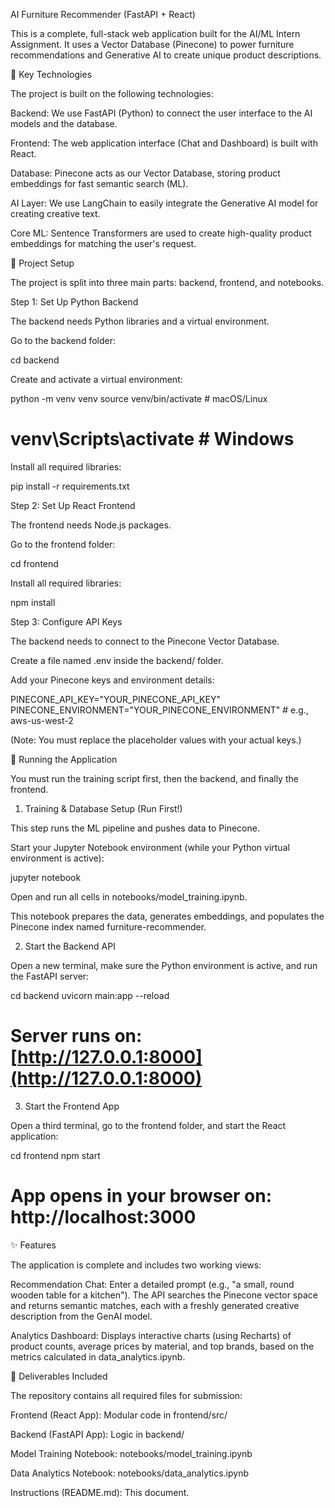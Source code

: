 AI Furniture Recommender (FastAPI + React)

This is a complete, full-stack web application built for the AI/ML Intern Assignment. It uses a Vector Database (Pinecone) to power furniture recommendations and Generative AI to create unique product descriptions.

🔑 Key Technologies

The project is built on the following technologies:

Backend: We use FastAPI (Python) to connect the user interface to the AI models and the database.

Frontend: The web application interface (Chat and Dashboard) is built with React.

Database: Pinecone acts as our Vector Database, storing product embeddings for fast semantic search (ML).

AI Layer: We use LangChain to easily integrate the Generative AI model for creating creative text.

Core ML: Sentence Transformers are used to create high-quality product embeddings for matching the user's request.

📁 Project Setup

The project is split into three main parts: backend, frontend, and notebooks.

Step 1: Set Up Python Backend

The backend needs Python libraries and a virtual environment.

Go to the backend folder:

cd backend



Create and activate a virtual environment:

python -m venv venv
source venv/bin/activate  # macOS/Linux
# venv\Scripts\activate   # Windows



Install all required libraries:

pip install -r requirements.txt



Step 2: Set Up React Frontend

The frontend needs Node.js packages.

Go to the frontend folder:

cd frontend



Install all required libraries:

npm install



Step 3: Configure API Keys

The backend needs to connect to the Pinecone Vector Database.

Create a file named .env inside the backend/ folder.

Add your Pinecone keys and environment details:

PINECONE_API_KEY="YOUR_PINECONE_API_KEY"
PINECONE_ENVIRONMENT="YOUR_PINECONE_ENVIRONMENT" # e.g., aws-us-west-2



(Note: You must replace the placeholder values with your actual keys.)

🚀 Running the Application

You must run the training script first, then the backend, and finally the frontend.

1. Training & Database Setup (Run First!)

This step runs the ML pipeline and pushes data to Pinecone.

Start your Jupyter Notebook environment (while your Python virtual environment is active):

jupyter notebook



Open and run all cells in notebooks/model_training.ipynb.

This notebook prepares the data, generates embeddings, and populates the Pinecone index named furniture-recommender.

2. Start the Backend API

Open a new terminal, make sure the Python environment is active, and run the FastAPI server:

cd backend
uvicorn main:app --reload
# Server runs on: [http://127.0.0.1:8000](http://127.0.0.1:8000)



3. Start the Frontend App

Open a third terminal, go to the frontend folder, and start the React application:

cd frontend
npm start
# App opens in your browser on: http://localhost:3000



✨ Features

The application is complete and includes two working views:

Recommendation Chat: Enter a detailed prompt (e.g., "a small, round wooden table for a kitchen"). The API searches the Pinecone vector space and returns semantic matches, each with a freshly generated creative description from the GenAI model.

Analytics Dashboard: Displays interactive charts (using Recharts) of product counts, average prices by material, and top brands, based on the metrics calculated in data_analytics.ipynb.

📜 Deliverables Included

The repository contains all required files for submission:

Frontend (React App): Modular code in frontend/src/

Backend (FastAPI App): Logic in backend/

Model Training Notebook: notebooks/model_training.ipynb

Data Analytics Notebook: notebooks/data_analytics.ipynb

Instructions (README.md): This document.
